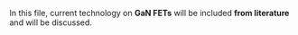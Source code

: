In this file, current technology on **GaN FETs** will be included **from literature** and will be discussed.
